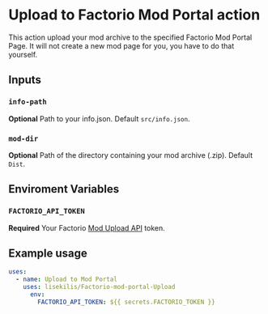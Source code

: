 # Upload to Factorio Mod Portal action

This action upload your mod archive to the specified Factorio Mod Portal Page.
It will not create a new mod page for you, you have to do that yourself.

## Inputs

### `info-path`

**Optional** Path to your info.json. Default `src/info.json`.

### `mod-dir`

**Optional** Path of the directory containing your mod archive (.zip). Default
`Dist`.

## Enviroment Variables

### `FACTORIO_API_TOKEN`

**Required** Your Factorio
[Mod Upload API](https://wiki.factorio.com/Mod_upload_API) token.

## Example usage

```yaml
uses:
  - name: Upload to Mod Portal
    uses: lisekilis/Factorio-mod-portal-Upload
      env:
        FACTORIO_API_TOKEN: ${{ secrets.FACTORIO_TOKEN }}
```
